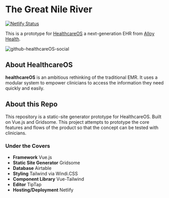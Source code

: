 # The Great Nile River

[![Netlify Status](https://api.netlify.com/api/v1/badges/d01c0f55-1454-4755-a743-94c035bc2fe3/deploy-status)](https://app.netlify.com/sites/healthcareos-demo/deploys)

This is a prototype for <a href="https://www.alloy.health/healthcareos">HealthcareOS</a> a next-generation EHR from <a href="https://www.alloy.health/">Alloy Health</a>.

![github-healthcareOS-social](https://user-images.githubusercontent.com/67548487/183712961-b8d92d67-6c3c-4b30-903e-f1feb20d94a6.png)

## About HealthcareOS
<strong>healthcareOS</strong> is an ambitious rethinking of the traditional EMR. It uses a modular system to empower clinicians to access the information they need quickly and easily.

## About this Repo
This repository is a static-site generator prototype for HealthcareOS. Built on Vue.js and Gridsome. This project attempts to prototype the core features and flows of the product so that the concept can be tested with clinicians.

### Under the Covers
<ul>
<li><strong>Framework</strong> Vue.js</li>
<li><strong>Static Site Generator</strong> Gridsome</li>
<li><strong>Database</strong> Airtable</li>
<li><strong>Styling</strong> Tailwind via Windi.CSS</li>
<li><strong>Component Library</strong> Vue-Tailwind</li>
<li><strong>Editor</strong> TipTap</li>
<li><strong>Hosting/Deployment</strong> Netlify</li>
</ul>

